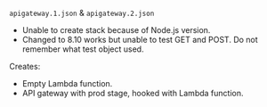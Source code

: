 `apigateway.1.json` & `apigateway.2.json`

- Unable to create stack because of Node.js version.
- Changed to 8.10 works but unable to test GET and POST. Do not remember what test object used.

Creates:
- Empty Lambda function.
- API gateway with prod stage, hooked with Lambda function.